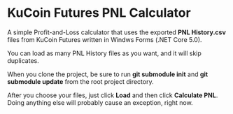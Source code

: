# KuCoin Futures PNL Calculator

A simple Profit-and-Loss calculator that uses the exported __PNL History.csv__ files from KuCoin Futures written in Windws Forms (.NET Core 5.0).

You can load as many PNL History files as you want, and it will skip duplicates.

When you clone the project, be sure to run __git submodule init__ and __git submodule update__ from the root project directory.

After you choose your files, just click __Load__ and then click __Calculate PNL__.  Doing anything else will probably cause an exception, right now.
